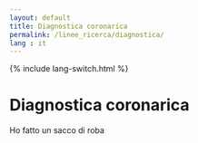 ```yaml
---
layout: default
title: Diagnostica coronarica
permalink: /linee_ricerca/diagnostica/
lang : it
---
```

{% include lang-switch.html %}

# Diagnostica coronarica

Ho fatto un sacco di roba